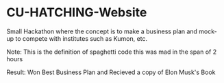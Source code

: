 # CU-HATCHING-Website
Small Hackathon where the concept is to make a business plan and mock-up to compete with institutes such as Kumon, etc.

Note: This is the definition of spaghetti code this was mad in the span of 2 hours

Result: Won Best Business Plan and Recieved a copy of Elon Musk's Book
